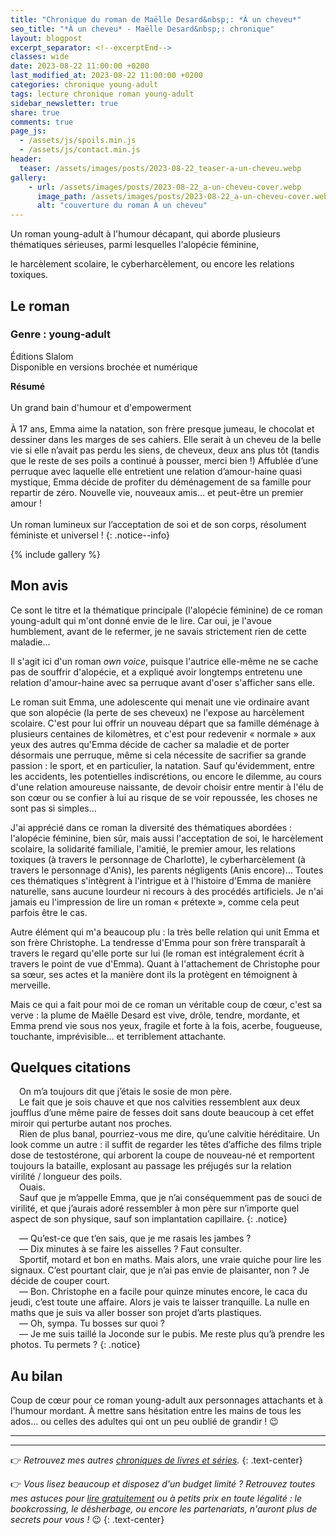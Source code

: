```yaml
---
title: "Chronique du roman de Maëlle Desard&nbsp;: *À un cheveu*"
seo_title: "*À un cheveu* - Maëlle Desard&nbsp;: chronique"
layout: blogpost
excerpt_separator: <!--excerptEnd-->
classes: wide
date: 2023-08-22 11:00:00 +0200
last_modified_at: 2023-08-22 11:00:00 +0200
categories: chronique young-adult
tags: lecture chronique roman young-adult
sidebar_newsletter: true
share: true
comments: true
page_js:
  - /assets/js/spoils.min.js
  - /assets/js/contact.min.js
header:
  teaser: /assets/images/posts/2023-08-22_teaser-a-un-cheveu.webp
gallery:
    - url: /assets/images/posts/2023-08-22_a-un-cheveu-cover.webp
      image_path: /assets/images/posts/2023-08-22_a-un-cheveu-cover.webp
      alt: "couverture du roman À un cheveu"
---
```


Un roman young-adult à l'humour décapant, qui aborde plusieurs thématiques sérieuses, parmi lesquelles l'alopécie féminine,
<!--excerptEnd-->
le harcèlement scolaire, le cyberharcèlement, ou encore les relations toxiques.

<span class="fa fa-star rating_checked"></span>
<span class="fa fa-star rating_checked"></span>
<span class="fa fa-star rating_checked"></span>
<span class="fa fa-star rating_checked"></span>
<span class="fa fa-star rating_checked"></span>

## Le roman

### Genre&nbsp;: young-adult

Éditions Slalom<br />
Disponible en versions brochée et numérique

**Résumé**<br /><br />
Un grand bain d'humour et d'empowerment<br /><br />
À 17 ans, Emma aime la natation, son frère presque jumeau, le chocolat et dessiner dans les marges de ses cahiers. Elle serait à un cheveu de la belle vie si elle n’avait pas perdu les siens, de cheveux, deux ans plus tôt (tandis que le reste de ses poils a continué à pousser, merci bien&nbsp;!) Affublée d’une perruque avec laquelle elle entretient une relation d’amour-haine quasi mystique, Emma décide de profiter du déménagement de sa famille pour repartir de zéro. Nouvelle vie, nouveaux amis&hellip; et peut-être un premier amour&nbsp;!<br /><br />
Un roman lumineux sur l’acceptation de soi et de son corps, résolument féministe et universel&nbsp;!
{: .notice--info}

{% include gallery %}



## Mon avis

Ce sont le titre et la thématique principale (l'alopécie féminine) de ce roman young-adult qui m'ont donné envie de le lire. Car oui, je l'avoue humblement, avant de le refermer, je ne savais strictement rien de cette maladie&hellip;

Il s'agit ici d'un roman *own voice*, puisque l'autrice elle-même ne se cache pas de souffrir d'alopécie, et a expliqué avoir longtemps entretenu une relation d'amour-haine avec sa perruque avant d'oser s'afficher sans elle.

Le roman suit Emma, une adolescente qui menait une vie ordinaire avant que son alopécie (la perte de ses cheveux) ne l'expose au harcèlement scolaire. C'est pour lui offrir un nouveau départ que sa famille déménage à plusieurs centaines de kilomètres, et c'est pour redevenir &laquo;&nbsp;normale&nbsp;&raquo; aux yeux des autres qu'Emma décide de cacher sa maladie et de porter désormais une perruque, même si cela nécessite de sacrifier sa grande passion&nbsp;: le sport, et en particulier, la natation. Sauf qu'évidemment, entre les accidents, les potentielles indiscrétions, ou encore le dilemme, au cours d'une relation amoureuse naissante, de devoir choisir entre mentir à l'élu de son c&oelig;ur ou se confier à lui au risque de se voir repoussée, les choses ne sont pas si simples&hellip;

J'ai apprécié dans ce roman la diversité des thématiques abordées&nbsp;: l'alopécie féminine, bien sûr, mais aussi l'acceptation de soi, le harcèlement scolaire, la solidarité familiale, l'amitié, le premier amour, les relations toxiques (à travers le personnage de Charlotte), le cyberharcèlement (à travers le personnage d'Anis), les parents négligents (Anis encore)&hellip; Toutes ces thématiques s'intègrent à l'intrigue et à l'histoire d'Emma de manière naturelle, sans aucune lourdeur ni recours à des procédés artificiels. Je n'ai jamais eu l'impression de lire un roman &laquo;&nbsp;prétexte&nbsp;&raquo;, comme cela peut parfois être le cas.

Autre élément qui m'a beaucoup plu&nbsp;: la très belle relation qui unit Emma et son frère Christophe. La tendresse d'Emma pour son frère transparaît à travers le regard qu'elle porte sur lui (le roman est intégralement écrit à travers le point de vue d'Emma). Quant à l'attachement de Christophe pour sa s&oelig;ur, ses actes et la manière dont ils la protègent en témoignent à merveille.

Mais ce qui a fait pour moi de ce roman un véritable coup de c&oelig;ur, c'est sa verve&nbsp;: la plume de Maëlle Desard est vive, drôle, tendre, mordante, et Emma prend vie sous nos yeux, fragile et forte à la fois, acerbe, fougueuse, touchante, imprévisible&hellip; et terriblement attachante.



## Quelques citations

<span style="margin-left: 1em;"></span>On m’a toujours dit que j’étais le sosie de mon père.<br />
<span style="margin-left: 1em;"></span>Le fait que je sois chauve et que nos calvities ressemblent aux deux joufflus d’une même paire de fesses doit sans doute beaucoup à cet effet miroir qui perturbe autant nos proches.<br />
<span style="margin-left: 1em;"></span>Rien de plus banal, pourriez-vous me dire, qu’une calvitie héréditaire. Un look comme un autre : il suffit de regarder les têtes d’affiche des films triple dose de testostérone, qui arborent la coupe de nouveau-né et remportent toujours la bataille, explosant au passage les préjugés sur la relation virilité / longueur des poils.<br />
<span style="margin-left: 1em;"></span>Ouais.<br />
<span style="margin-left: 1em;"></span>Sauf que je m’appelle Emma, que je n’ai conséquemment pas de souci de virilité, et que j’aurais adoré ressembler à mon père sur n’importe quel aspect de son physique, sauf son implantation capillaire. 
{: .notice}

<span style="margin-left: 1em;"></span>—&nbsp;Qu’est-ce que t’en sais, que je me rasais les jambes&nbsp;?<br />
<span style="margin-left: 1em;"></span>—&nbsp;Dix minutes à se faire les aisselles&nbsp;? Faut consulter.<br />
<span style="margin-left: 1em;"></span>Sportif, motard et bon en maths. Mais alors, une vraie quiche pour lire les signaux. C’est pourtant clair, que je n’ai pas envie de plaisanter, non&nbsp;? Je décide de couper court.<br />
<span style="margin-left: 1em;"></span>—&nbsp;Bon. Christophe en a facile pour quinze minutes encore, le caca du jeudi, c’est toute une affaire. Alors je vais te laisser tranquille. La nulle en maths que je suis va aller bosser son projet d’arts plastiques.<br />
<span style="margin-left: 1em;"></span>—&nbsp;Oh, sympa. Tu bosses sur quoi&nbsp;?<br />
<span style="margin-left: 1em;"></span>—&nbsp;Je me suis taillé la Joconde sur le pubis. Me reste plus qu’à prendre les photos. Tu permets&nbsp;?
{: .notice}



## Au bilan

Coup de c&oelig;ur pour ce roman young-adult aux personnages attachants et à l'humour mordant. À mettre sans hésitation entre les mains de tous les ados&hellip; ou celles des adultes qui ont un peu oublié de grandir&nbsp;! 😉

---
---
👉 *Retrouvez mes autres [chroniques de livres et séries](/blog/tags#chronique).*
{: .text-center}

👉 *Vous lisez beaucoup et disposez d'un budget limité&nbsp;? Retrouvez toutes mes astuces pour [lire gratuitement](/lecture/2022/08/22/lire-gratuitement.html) ou à petits prix en toute légalité&nbsp;: le bookcrossing, le désherbage, ou encore les partenariats, n'auront plus de secrets pour vous&nbsp;!* 😉
{: .text-center}